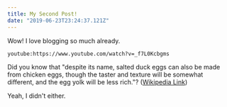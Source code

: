 ```yaml
---
title: My Second Post!
date: "2019-06-23T23:24:37.121Z"
---
```


Wow! I love blogging so much already.

`youtube:https://www.youtube.com/watch?v=_f7L0Kcbgms`

Did you know that "despite its name, salted duck eggs can also be made from
chicken eggs, though the taster and texture will be somewhat different, and the
egg yolk will be less rich."?
([Wikipedia Link](http://en.wikipedia.org/wiki/Salted_duck_egg))

Yeah, I didn't either.
